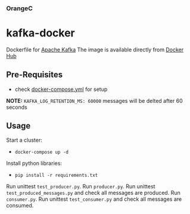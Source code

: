 ### OrangeC


kafka-docker
============

Dockerfile for [Apache Kafka](http://kafka.apache.org/)
The image is available directly from [Docker Hub](https://hub.docker.com/r/wurstmeister/kafka/)

## Pre-Requisites

- check  [docker-compose.yml](https://raw.githubusercontent.com/wurstmeister/kafka-docker/master/docker-compose.yml) for setup


**NOTE:** ```KAFKA_LOG_RETENTION_MS: 60000``` messages will be delted after 60 seconds

## Usage
Start a cluster:
- ```docker-compose up -d ```

Install python libraries:
-  ```pip install -r requirements.txt ```

Run unittest ```test_producer.py```.
Run  ```producer.py```.
Run unittest ```test_produced_messages.py``` and check all messages are produced.
Run ```consumer.py```.
Run unittest  ```test_consumer.py``` and check all messages are consumed.
